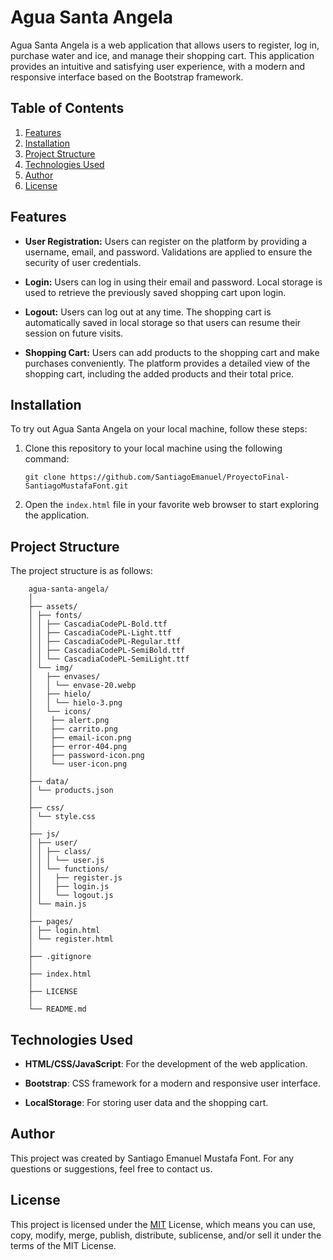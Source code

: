 # Agua Santa Angela

Agua Santa Angela is a web application that allows users to register, log in, purchase water and ice, and manage their shopping cart. This application provides an intuitive and satisfying user experience, with a modern and responsive interface based on the Bootstrap framework.

## Table of Contents

1. [Features](#features)
2. [Installation](#installation)
3. [Project Structure](#project-structure)
4. [Technologies Used](#technologies-used)
5. [Author](#author)
6. [License](#license)

## Features

- **User Registration:** Users can register on the platform by providing a username, email, and password. Validations are applied to ensure the security of user credentials.
  
- **Login:** Users can log in using their email and password. Local storage is used to retrieve the previously saved shopping cart upon login.
  
- **Logout:** Users can log out at any time. The shopping cart is automatically saved in local storage so that users can resume their session on future visits.
  
- **Shopping Cart:** Users can add products to the shopping cart and make purchases conveniently. The platform provides a detailed view of the shopping cart, including the added products and their total price.

## Installation

To try out Agua Santa Angela on your local machine, follow these steps:

1. Clone this repository to your local machine using the following command:

    ```
    git clone https://github.com/SantiagoEmanuel/ProyectoFinal-SantiagoMustafaFont.git
    ```

2. Open the `index.html` file in your favorite web browser to start exploring the application.

## Project Structure

The project structure is as follows:

```project root
    agua-santa-angela/
    │
    ├── assets/
    │ ├── fonts/
    │ │ ├── CascadiaCodePL-Bold.ttf
    │ │ ├── CascadiaCodePL-Light.ttf
    │ │ ├── CascadiaCodePL-Regular.ttf
    │ │ ├── CascadiaCodePL-SemiBold.ttf
    │ │ └── CascadiaCodePL-SemiLight.ttf
    │ └── img/
    │   ├── envases/
    │   │ └── envase-20.webp
    │   ├── hielo/
    │   │ └── hielo-3.png
    │   └── icons/ 
    │    ├── alert.png
    │    ├── carrito.png
    │    ├── email-icon.png
    │    ├── error-404.png
    │    ├── password-icon.png
    │    └── user-icon.png
    │
    ├── data/
    │ └── products.json
    │
    ├── css/
    │ └── style.css
    │
    ├── js/
    │ ├── user/
    │ │ ├── class/
    │ │ │ └── user.js
    │ │ └── functions/
    │ │   ├── register.js
    │ │   ├── login.js
    │ │   └── logout.js
    │ └── main.js
    │
    ├── pages/
    │ ├── login.html
    │ └── register.html
    │
    ├── .gitignore
    │
    ├── index.html
    │
    ├── LICENSE
    │
    └── README.md
```

## Technologies Used

- **HTML/CSS/JavaScript**: For the development of the web application.

- **Bootstrap**: CSS framework for a modern and responsive user interface.

- **LocalStorage**: For storing user data and the shopping cart.

## Author

This project was created by Santiago Emanuel Mustafa Font. For any questions or suggestions, feel free to contact us.

## License

This project is licensed under the [MIT](LICENSE) License, which means you can use, copy, modify, merge, publish, distribute, sublicense, and/or sell it under the terms of the MIT License.